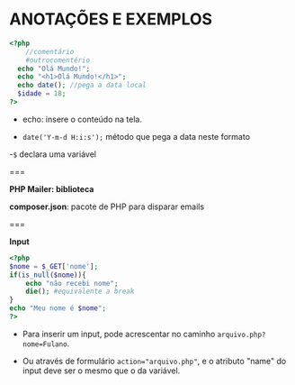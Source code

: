 # ANOTAÇÕES E EXEMPLOS

```php
<?php
    //comentário
    #outrocomentério
  echo "Olá Mundo!";
  echo "<h1>Olá Mundo!</h1>";
  echo date(); //pega a data local
  $idade = 18;
?>
```
- echo: insere o conteúdo na tela.

- `date('Y-m-d H:i:s');` método que pega a data neste formato

-`$` declara uma variável

===

**PHP Mailer: biblioteca**

**composer.json**: pacote de PHP para disparar emails

===

**Input**

```php
<?php
$nome = $_GET['nome'];
if(is_null($nome)){
    echo "não recebi nome";
    die(); #equivalente a break
}
echo "Meu nome é $nome";
?>
```

- Para inserir um input, pode acrescentar no caminho   `arquivo.php?nome=Fulano`.

- Ou através de formulário `action="arquivo.php"`, e o atributo "name" do input deve ser o mesmo que o da variável.